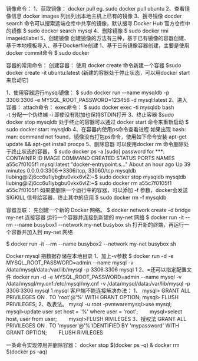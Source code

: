 镜像命令：
1、获取镜像：
 docker pull eg. sudo docker pull ubuntu
2、查看镜像信息
  docker images 列出列出本地主机上已有的镜像
3、搜寻镜像
  docder search 命令可以搜索远端仓库中共享的镜像，默认搜寻 Docker Hub 官方仓库中的镜像
  $ sudo docker search mysql
4、删除镜像
 $ sudo docker rmi imageid/label
5、创建镜像
创建镜像的方法有三种，基于已有镜像的容器创建、基于本地模板导入、基于Dockerfile创建
  1、基于已有镜像容器创建，主要是使用docker commit命令
  $ sudo docker 

容器的常用命令：
创建容器：
  使用 docker create 命令新建一个容器
  $sudo docker create -it ubuntu:latest (新建的容器处于停止状态，可以用docker start来启动它)
  
1、使用容器运行mysql镜像：
  $ sudo docker run --name mysqldb -p 3306:3306 -e MYSQL_ROOT_PASSWORD=123456 -d mysql:latest
2、进入容器：
  attach命令：
  exec命令：
  $ sudo docker exec -ti mysqldb bash   
    -t  分配一个伪终端
    -i  即使没有附加也保持STDIN打开
3、终止容器
  $sudo docker stop mysqldb
  处于终止的容器可以通过 docker start 命令来重新启动
  $ sudo docker start mysqldb
4、在容器内使用ps命令查看进程
  如果出现 bash: man: command not found，镜像没有打包ps命令，使用如下命令安装
   apt-get update && apt-get install procps
5、删除容器
  可以使用docker rm 命令删除处于终止状态的容器，
  $ sudo docker ps -a
  [sudo] password for ***: 
  CONTAINER ID        IMAGE               COMMAND                  CREATED             STATUS              PORTS                               NAMES
  a55c7f0105f1        mysql:latest        "docker-entrypoint.s…"   About an hour ago   Up 39 minutes       0.0.0.0:3306->3306/tcp, 33060/tcp   mysqldb  
  liubing@iZj6cc6u1iybgbu0vkx6vlZ:~$ sudo docker stop mysqldb
  mysqldb
  liubing@iZj6cc6u1iybgbu0vkx6vlZ:~$ sudo docker rm a55c7f0105f1
  a55c7f0105f1
  如果要删除一个运行中的容器，可以添加 -f 参数，docker会发送SIGKILL 信号给容器，终止其中的应用
  $ sudo docker rm -f mysqldb
  
容器互联：
  先创建一个新的 Docker 网络。
  $ docker network create -d bridge my-net
  连接容器
  运行一个容器并连接到新建的 my-net 网络
  $ docker run -it --rm --name busybox1 --network my-net busybox sh
  打开新的终端，再运行一个容器并加入到 my-net 网络

  $ docker run -it --rm --name busybox2 --network my-net busybox sh

Docker mysql 把数据存储在本地目录
  1、加上-v参数
  $ docker run -d -e MYSQL_ROOT_PASSWORD=admin --name mysql -v /data/mysql/data:/var/lib/mysql -p 3306:3306 mysql 1
  2、=还可以指定配置文件
  docker run -d -e MYSQL_ROOT_PASSWORD=admin --name mysql -v /data/mysql/my.cnf:/etc/mysql/my.cnf -v /data/mysql/data:/var/lib/mysql -p 3306:3306 mysql 1
mysql 客户端不能连接解决办法：
1、  mysql> GRANT ALL PRIVILEGES ON *.* TO 'root'@'%' WITH GRANT OPTION;
     mysql> FLUSH PRIVILEGES;
2、改表法。
  mysql -u root -pvmwaremysql>use mysql;　　
  mysql>update user set host = '%' where user = 'root';　　
  mysql>select host, user from user;　　
  mysql>FLUSH RIVILEGES
3、授权法
GRANT ALL PRIVILEGES ON *.* TO 'myuser'@'%'IDENTIFIED BY 'mypassword' WITH GRANT OPTION;　　
FLUSH RIVILEGES

一条命令实现停用并删除容器：
docker stop $(docker ps -q) & docker rm $(docker ps -aq)

